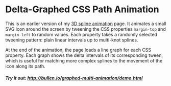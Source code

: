 # Delta-Graphed CSS Path Animation

This is an earlier version of my [3D spline animation](https://github.com/mattbullen/3D-spline-animation) page. It animates a small SVG icon around the screen by tweening the CSS properties `margin-top` and `margin-left` to random values. Each property takes a randomly selected tweening pattern: plain linear intervals up to multi-knot splines.

At the end of the animation, the page loads a  line graph for each CSS property. Each graph shows the delta intervals of its corresponding tween, which is useful for matching more complex splines to the movement of the icon along its path.

##### Try it out: http://bullen.io/graphed-multi-animation/demo.html

